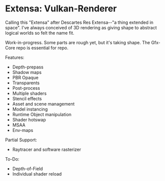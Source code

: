 # Extensa: Vulkan-Renderer

Calling this "Extensa" after Descartes Res Extensa--"a thing extended in space". I've always conceived of 3D rendering as giving shape to abstract logical worlds so felt the name fit.

Work-in-progress. Some parts are rough yet, but it's taking shape. The Gfx-Core repo is essential for repo.

Features:
* Depth-prepass
* Shadow maps
* PBR Opaque
* Transparents
* Post-process
* Multiple shaders
* Stencil effects
* Asset and scene management
* Model instancing
* Runtime Object manipulation
* Shader hotswap
* MSAA
* Env-maps

Partial Support:
* Raytracer and software rasterizer



To-Do:
* Depth-of-Field
* Individual shader reload
